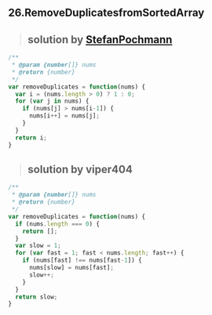 ## 26.RemoveDuplicatesfromSortedArray
> ## solution by [StefanPochmann](https://discuss.leetcode.com/topic/17252/5-lines-c-java-nicer-loops)

```javascript
/**
 * @param {number[]} nums
 * @return {number}
 */
var removeDuplicates = function(nums) {
  var i = (nums.length > 0) ? 1 : 0;
  for (var j in nums) {
    if (nums[j] > nums[i-1]) {
      nums[i++] = nums[j];
    }
  }
  return i;
}
```
> ## solution by viper404

```javascript
/**
 * @param {number[]} nums
 * @return {number}
 */
var removeDuplicates = function(nums) {
  if (nums.length === 0) {
    return [];
  }
  var slow = 1;
  for (var fast = 1; fast < nums.length; fast++) {
    if (nums[fast] !== nums[fast-1]) {
      nums[slow] = nums[fast];
      slow++;
    }
  }
  return slow;
}
```
